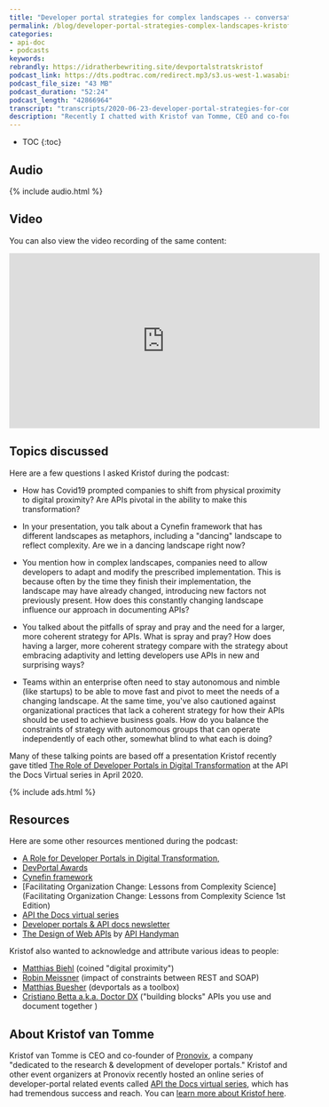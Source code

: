 ```yaml
---
title: "Developer portal strategies for complex landscapes -- conversation with Kristof van Tomme"
permalink: /blog/developer-portal-strategies-complex-landscapes-kristof-van-tomme/
categories:
- api-doc
- podcasts
keywords:
rebrandly: https://idratherbewriting.site/devportalstratskristof
podcast_link: https://dts.podtrac.com/redirect.mp3/s3.us-west-1.wasabisys.com/idbwmedia.com/podcasts/kristof_developer_portal_strategies.mp3
podcast_file_size: "43 MB"
podcast_duration: "52:24"
podcast_length: "42866964"
transcript: "transcripts/2020-06-23-developer-portal-strategies-for-complex-landscapes.html"
description: "Recently I chatted with Kristof van Tomme, CEO and co-founder of Pronovix, about a topic that's become increasingly relevant in the past several months: how to deal with complex, rapidly evolving landscapes. Specifically, we focus on developer portal strategies that involve finding a balance between constraints and flexibility. Too many constraints reduces your ability to adapt to uncertain changes that might require innovative, unknown solutions. Too much flexibility might not lead to any coherent, overarching story about how to use your APIs in an integrated way toward a business goal."
---
```


* TOC
{:toc}

## Audio

{% include audio.html %}

## Video

You can also view the video recording of the same content:

<iframe width="560" height="315" src="https://www.youtube.com/embed/ite3QMYmQVA" frameborder="0" allow="accelerometer; autoplay; encrypted-media; gyroscope; picture-in-picture" allowfullscreen></iframe>

## Topics discussed

Here are a few questions I asked Kristof during the podcast:

* How has Covid19 prompted companies to shift from physical proximity to digital proximity? Are APIs pivotal in the ability to make this transformation?

* In your presentation, you talk about a Cynefin framework that has different landscapes as metaphors, including a "dancing" landscape to reflect complexity. Are we in a dancing landscape right now?

* You mention how in complex landscapes, companies need to allow developers to adapt and modify the prescribed implementation. This is because often by the time they finish their implementation, the landscape may have already changed, introducing new factors not previously present. How does this constantly changing landscape influence our approach in documenting APIs?

* You talked about the pitfalls of spray and pray and the need for a larger, more coherent strategy for APIs. What is spray and pray? How does having a larger, more coherent strategy compare with the strategy about embracing adaptivity and letting developers use APIs in new and surprising ways?

* Teams within an enterprise often need to stay autonomous and nimble (like startups) to be able to move fast and pivot to meet the needs of a changing landscape. At the same time, you've also cautioned against organizational practices that lack a coherent strategy for how their APIs should be used to achieve business goals. How do you balance the constraints of strategy with autonomous groups that can operate independently of each other, somewhat blind to what each is doing?

Many of these talking points are based off a presentation Kristof recently gave titled [The Role of Developer Portals in Digital Transformation](https://www.youtube.com/watch?v=zj0fuFC5FYw) at the API the Docs Virtual series in April 2020.

{% include ads.html %}

## Resources

Here are some other resources mentioned during the podcast:

* [A Role for Developer Portals in Digital Transformation,](https://www.youtube.com/watch?v=54VQ3j4f6yA)
* [DevPortal Awards](https://devportalawards.org/)
* [Cynefin framework](https://en.wikipedia.org/wiki/Cynefin_framework)
* [Facilitating Organization Change: Lessons from Complexity Science](Facilitating Organization Change: Lessons from Complexity Science 1st Edition)
* [API the Docs virtual series](https://apithedocs.org/virtual)
* [Developer portals & API docs newsletter](https://pronovix.us6.list-manage.com/subscribe?u=5756ad9696bad5dc41c7b93f9&id=782d338a0b)
* [The Design of Web APIs](https://www.manning.com/books/the-design-of-web-apis?a_aid=everyday_apis&a_bid=ad5a0fe0) by [API Handyman](https://apihandyman.io/)

Kristof also wanted to acknowledge and attribute various ideas to people:

* [Matthias Biehl](https://twitter.com/mattbiehl) (coined "digital proximity")
* [Robin Meissner](https://www.linkedin.com/in/robin-meissner/) (impact of constraints between REST and SOAP)
* [Matthias Buesher](https://www.linkedin.com/in/matthias-buescher/) (devportals as a toolbox)
* [Cristiano Betta a.k.a. Doctor DX](https://betta.io/) ("building blocks" APIs you use and document together )

## About Kristof van Tomme

Kristof van Tomme is CEO and co-founder of [Pronovix](https://pronovix.com/), a company "dedicated to the research & development of developer portals." Kristof and other event organizers at Pronovix recently hosted an online series of developer-portal related events called [API the Docs virtual series](https://apithedocs.org/virtual), which has had tremendous success and reach. You can [learn more about Kristof here](https://pronovix.com/users/kvantomme).
